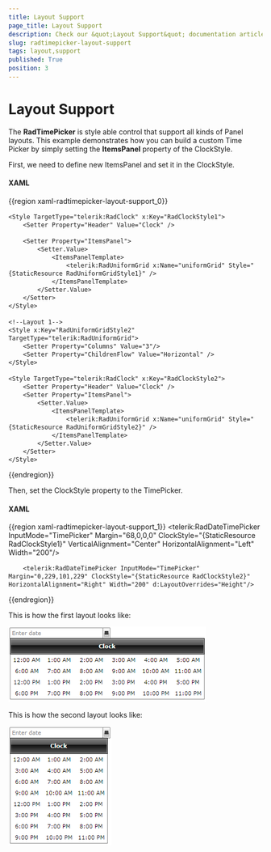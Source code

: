 ```yaml
---
title: Layout Support
page_title: Layout Support
description: Check our &quot;Layout Support&quot; documentation article for the RadTimePicker WPF control.
slug: radtimepicker-layout-support
tags: layout,support
published: True
position: 3
---
```


# Layout Support

The __RadTimePicker__  is style able control that support all kinds of Panel layouts. This example demonstrates how you can build a custom Time Picker by simply setting the __ItemsPanel__ property of the ClockStyle.

First, we need to define new ItemsPanel and set it in the ClockStyle.

#### __XAML__

{{region xaml-radtimepicker-layout-support_0}}
	<!--Layout 1-->
	<Style x:Key="RadUniformGridStyle1" TargetType="telerik:RadUniformGrid">
	    <Setter Property="Rows" Value="4"/>
	    <Setter Property="ChildrenFlow" Value="Horizontal" />
	</Style>
	
	<Style TargetType="telerik:RadClock" x:Key="RadClockStyle1">
	    <Setter Property="Header" Value="Clock" />
	
	    <Setter Property="ItemsPanel">
	        <Setter.Value>
	            <ItemsPanelTemplate>
	                <telerik:RadUniformGrid x:Name="uniformGrid" Style="{StaticResource RadUniformGridStyle1}" />
	            </ItemsPanelTemplate>
	        </Setter.Value>
	    </Setter>
	</Style>
	
	<!--Layout 1-->
	<Style x:Key="RadUniformGridStyle2" TargetType="telerik:RadUniformGrid">
	    <Setter Property="Columns" Value="3"/>
	    <Setter Property="ChildrenFlow" Value="Horizontal" />
	</Style>
	
	<Style TargetType="telerik:RadClock" x:Key="RadClockStyle2">
	    <Setter Property="Header" Value="Clock" />
	    <Setter Property="ItemsPanel">
	        <Setter.Value>
	            <ItemsPanelTemplate>
	                <telerik:RadUniformGrid x:Name="uniformGrid" Style="{StaticResource RadUniformGridStyle2}" />
	            </ItemsPanelTemplate>
	        </Setter.Value>
	    </Setter>
	</Style>
{{endregion}}

Then, set the ClockStyle property to the TimePicker.

#### __XAML__

{{region xaml-radtimepicker-layout-support_1}}
	<Grid x:Name="LayoutRoot" Background="White">
	    <telerik:RadDateTimePicker InputMode="TimePicker" Margin="68,0,0,0" ClockStyle="{StaticResource RadClockStyle1}"
	VerticalAlignment="Center" HorizontalAlignment="Left" Width="200"/>
	
	    <telerik:RadDateTimePicker InputMode="TimePicker" Margin="0,229,101,229" ClockStyle="{StaticResource RadClockStyle2}" 
	HorizontalAlignment="Right" Width="200" d:LayoutOverrides="Height"/>
{{endregion}}

This is how the first layout looks like:

![Time Picker Layout 1](images/TimePicker_Layout1.png)

This is how the second layout looks like:

![Time Picker Layout 2](images/TimePicker_Layout2.png)
